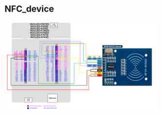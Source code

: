 # NFC_device

![Conexionado entre la placa Nucleo STM32F429ZI y el módudo RFID-RC522](images/conections.png)

